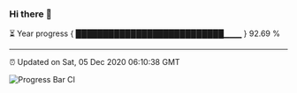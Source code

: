 ### Hi there 👋

⏳ Year progress { ███████████████████████████▁▁▁ } 92.69 %

---

⏰ Updated on Sat, 05 Dec 2020 06:10:38 GMT

![Progress Bar CI](https://github.com/liununu/liununu/workflows/Progress%20Bar%20CI/badge.svg)
